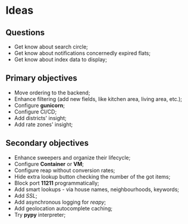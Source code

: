 Ideas
=====

Questions
---------
* Get know about search circle; 
* Get know about notifications concernedly expired flats;
* Get know about index data to display;

Primary objectives
------------------
* Move ordering to the backend;
* Enhance filtering (add new fields, like kitchen area, living area, etc.);
* Configure **gunicorn**;
* Configure CI/CD;
* Add districts' insight;
* Add rate zones' insight;

Secondary objectives
--------------------
* Enhance sweepers and organize their lifecycle;
* Configure **Container** or **VM**;
* Configure reap without conversion rates;
* Hide extra lookup button checking the number of the got items;
* Block port **11211** programmatically;
* Add smart lookups - via house names, neighbourhoods, keywords;
* Add *SSL*;
* Add asynchronous logging for *reapy*;
* Add geolocation autocomplete caching;
* Try **pypy** interpreter;
